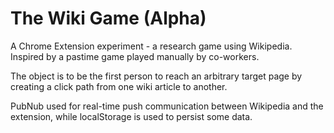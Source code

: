 The Wiki Game (Alpha)
========

A Chrome Extension experiment - a research game using Wikipedia. Inspired by a pastime game played manually by co-workers.

The object is to be the first person to reach an arbitrary target page by creating a click path from one wiki article to another.

PubNub used for real-time push communication between Wikipedia and the extension, while localStorage is used to persist some data.
